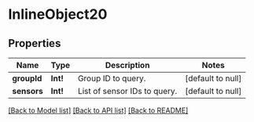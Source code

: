 # InlineObject20

## Properties
Name | Type | Description | Notes
------------ | ------------- | ------------- | -------------
**groupId** | **Int!** | Group ID to query. | [default to null]
**sensors** | **Int!** | List of sensor IDs to query. | [default to null]

[[Back to Model list]](../README.md#documentation-for-models) [[Back to API list]](../README.md#documentation-for-api-endpoints) [[Back to README]](../README.md)


